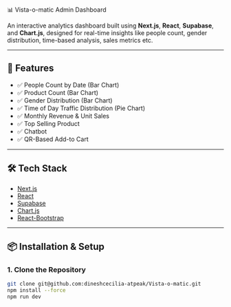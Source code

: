 📊 Vista-o-matic Admin Dashboard

An interactive analytics dashboard built using **Next.js**, **React**, **Supabase**, and **Chart.js**, designed for real-time insights like people count, gender distribution, time-based analysis, sales metrics etc.

---

## 🚀 Features


- ✅ People Count by Date (Bar Chart)
- ✅ Product Count (Bar Chart)
- ✅ Gender Distribution (Bar Chart)
- ✅ Time of Day Traffic Distribution (Pie Chart)
- ✅ Monthly Revenue & Unit Sales 
- ✅ Top Selling Product
- ✅ Chatbot
- ✅ QR-Based Add-to Cart

---

## 🛠 Tech Stack

- [Next.js](https://nextjs.org/)
- [React](https://react.dev/)
- [Supabase](https://supabase.com/)
- [Chart.js](https://www.chartjs.org/)
- [React-Bootstrap](https://react-bootstrap.github.io/)

---

## 📦 Installation & Setup

### 1. Clone the Repository

```bash
git clone git@github.com:dineshcecilia-atpeak/Vista-o-matic.git
npm install --force
npm run dev
